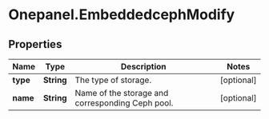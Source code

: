 # Onepanel.EmbeddedcephModify

## Properties
Name | Type | Description | Notes
------------ | ------------- | ------------- | -------------
**type** | **String** | The type of storage. | [optional] 
**name** | **String** | Name of the storage and corresponding Ceph pool. | [optional] 


